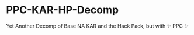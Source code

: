 # PPC-KAR-HP-Decomp
Yet Another Decomp of Base NA KAR and the Hack Pack, but with :sparkles: PPC :sparkles:
